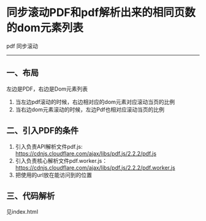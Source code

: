 # 同步滚动PDF和pdf解析出来的相同页数的dom元素列表

pdf 同步滚动 

---

## 一、布局
左边是PDF，右边是Dom元素列表
1. 当左边pdf滚动的时候，右边相对应的dom元素对应滚动当页的比例
2. 当右边dom元素滚动的时候，左边Pdf也相对应滚动当页的比例

## 二、引入PDF的条件
1. 引入负责API解析文件pdf.js: https://cdnjs.cloudflare.com/ajax/libs/pdf.js/2.2.2/pdf.js
2. 引入负责核心解析文件pdf.worker.js： https://cdnjs.cloudflare.com/ajax/libs/pdf.js/2.2.2/pdf.worker.js
3. 把使用的url放在能访问到的位置

## 三、代码解析
见index.html
